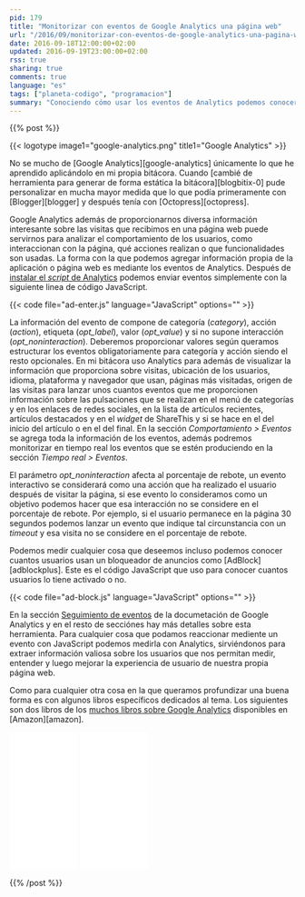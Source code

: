 ```yaml
---
pid: 179
title: "Monitorizar con eventos de Google Analytics una página web"
url: "/2016/09/monitorizar-con-eventos-de-google-analytics-una-pagina-web/"
date: 2016-09-18T12:00:00+02:00
updated: 2016-09-19T23:00:00+02:00
rss: true
sharing: true
comments: true
language: "es"
tags: ["planeta-codigo", "programacion"]
summary: "Conociendo cómo usar los eventos de Analytics podemos conocer información interesante acerca de qué forma los usuarios interactúan con nuestra propia página web. Cualquier cosa que podamos realizar con JavaScript o ante cualquier evento que podamos reaccionar podemos medirla con Analytics."
---
```


{{% post %}}

{{< logotype image1="google-analytics.png" title1="Google Analytics" >}}

No se mucho de [Google Analytics][google-analytics] únicamente lo que he aprendido aplicándolo en mi propia bitácora. Cuando [cambié de herramienta para generar de forma estática la bitácora][blogbitix-0] pude personalizar en mucha mayor medida que lo que podía primeramente con [Blogger][blogger] y después tenía con [Octopress][octopress].

Google Analytics además de proporcionarnos diversa información interesante sobre las visitas que recibimos en una página web puede servirnos para analizar el comportamiento de los usuarios, como interaccionan con la página, qué acciones realizan o que funcionalidades son usadas. La forma con la que podemos agregar información propia de la aplicación o página web es mediante los eventos de Analytics. Después de [instalar el _script_ de Analytics](https://developers.google.com/analytics/devguides/collection/analyticsjs/) podemos enviar eventos simplemente con la siguiente linea de código JavaScript.

{{< code file="ad-enter.js" language="JavaScript" options="" >}}

La información del evento de compone de categoría (_category_), acción (_action_), etiqueta (_opt\_label_), valor  (_opt\_value_) y si no supone interacción (_opt\_noninteraction_). Deberemos proporcionar valores según queramos estructurar los eventos obligatoriamente para categoría y acción siendo el resto opcionales. En mi bitácora uso Analytics para además de visualizar la información que proporciona sobre visitas, ubicación de los usuarios, idioma, plataforma y navegador que usan, páginas más visitadas, origen de las visitas para lanzar unos cuantos eventos que me proporcionen información sobre las pulsaciones que se realizan en el menú de categorías y en los enlaces de redes sociales, en la lista de artículos recientes, artículos destacados y en el _widget_ de ShareThis y si se hace en el del inicio del artículo o en el del final. En la sección _Comportamiento > Eventos_ se agrega toda la información de los eventos, además podremos monitorizar en tiempo real los eventos que se estén produciendo en la sección _Tiempo real > Eventos_.

El parámetro _opt_noninteraction_ afecta al porcentaje de rebote, un evento interactivo se considerará como una acción que ha realizado el usuario después de visitar la página, si ese evento lo consideramos como un objetivo podemos hacer que esa interacción no se considere en el porcentaje de rebote. Por ejemplo, si el usuario permanece en la página 30 segundos podemos lanzar un evento que indique tal circunstancia con un _timeout_ y esa visita no se considere en el porcentaje de rebote.

Podemos medir cualquier cosa que deseemos incluso podemos conocer cuantos usuarios usan un bloqueador de anuncios como [AdBlock][adblockplus]. Este es el código JavaScript que uso para conocer cuantos usuarios lo tiene activado o no.

{{< code file="ad-block.js" language="JavaScript" options="" >}}

En la sección [Seguimiento de eventos](https://developers.google.com/analytics/devguides/collection/analyticsjs/events) de la documetación de Google Analytics y en el resto de secciónes hay más detalles sobre esta herramienta. Para cualquier cosa que podamos reaccionar mediente un evento con JavaScript podemos medirla con Analytics, sirviéndonos para extraer información valiosa sobre los usuarios que nos permitan medir, entender y luego mejorar la experiencia de usuario de nuestra propia página web.

Como para cualquier otra cosa en la que queramos profundizar una buena forma es con algunos libros específicos dedicados al tema. Los siguientes son dos libros de los [muchos libros sobre Google Analytics](https://amzn.to/2cH8SXR) disponibles en [Amazon][amazon].

<div class="media-amazon">
    <iframe style="width:120px;height:240px;" marginwidth="0" marginheight="0" scrolling="no" frameborder="0" src="//rcm-eu.amazon-adsystem.com/e/cm?lt1=_blank&bc1=000000&IS2=1&bg1=FFFFFF&fc1=000000&lc1=0000FF&t=blobit-21&o=30&p=8&l=as4&m=amazon&f=ifr&ref=as_ss_li_til&asins=0596158009&linkId=4babfb60d80236251c0ef398bc3ab757&internal=1"></iframe>
    <iframe style="width:120px;height:240px;" marginwidth="0" marginheight="0" scrolling="no" frameborder="0" src="//rcm-eu.amazon-adsystem.com/e/cm?lt1=_blank&bc1=000000&IS2=1&bg1=FFFFFF&fc1=000000&lc1=0000FF&t=blobit-21&o=30&p=8&l=as4&m=amazon&f=ifr&ref=as_ss_li_til&asins=148420266X&linkId=c179f357fbd31e18d25e93fd13c9729e&internal=1"></iframe>
</div>

{{% /post %}}
